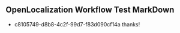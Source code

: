 ## OpenLocalization Workflow Test MarkDown
* c8105749-d8b8-4c2f-99d7-f83d090cf14a thanks!

<!--HONumber=Jul16_HO5-->


